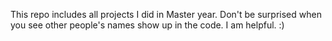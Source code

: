 This repo includes all projects I did in Master year.
Don't be surprised when you see other people's names show up in the code.
I am helpful.  :)